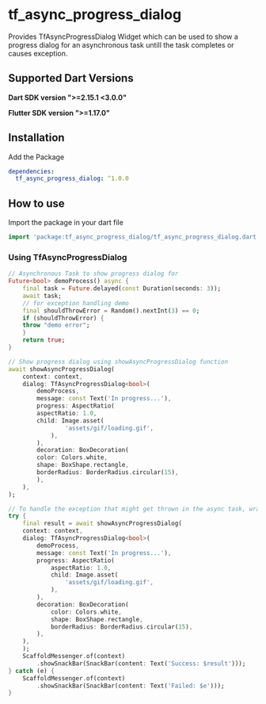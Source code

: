 # tf_async_progress_dialog

Provides TfAsyncProgressDialog Widget which can be used to show a progress dialog for an asynchronous task untill the task completes or causes exception.  

## Supported Dart Versions

**Dart SDK version ">=2.15.1 <3.0.0"**

**Flutter SDK version ">=1.17.0"**

## Installation

Add the Package

```yaml
dependencies:
  tf_async_progress_dialog: ^1.0.0
```

## How to use

Import the package in your dart file

```dart
import 'package:tf_async_progress_dialog/tf_async_progress_dialog.dart';
```

### **Using TfAsyncProgressDialog**

```dart
// Asynchronous Task to show progress dialog for
Future<bool> demoProcess() async {
    final task = Future.delayed(const Duration(seconds: 3));
    await task;
    // for exception handling demo
    final shouldThrowError = Random().nextInt(3) == 0;
    if (shouldThrowError) {
    throw "demo error";
    }
    return true;
}

// Show progress dialog using showAsyncProgressDialog function
await showAsyncProgressDialog(
    context: context,
    dialog: TfAsyncProgressDialog<bool>(
        demoProcess,
        message: const Text('In progress...'),
        progress: AspectRatio(
        aspectRatio: 1.0,
        child: Image.asset(
                'assets/gif/loading.gif',
            ),
        ),
        decoration: BoxDecoration(
        color: Colors.white,
        shape: BoxShape.rectangle,
        borderRadius: BorderRadius.circular(15),
        ),
    ),
);

// To handle the exception that might get thrown in the async task, wrap around try...catch block
try {
    final result = await showAsyncProgressDialog(
    context: context,
    dialog: TfAsyncProgressDialog<bool>(
        demoProcess,
        message: const Text('In progress...'),
        progress: AspectRatio(
            aspectRatio: 1.0,
            child: Image.asset(
                'assets/gif/loading.gif',
            ),
        ),
        decoration: BoxDecoration(
            color: Colors.white,
            shape: BoxShape.rectangle,
            borderRadius: BorderRadius.circular(15),
        ),
    ),
    );
    ScaffoldMessenger.of(context)
        .showSnackBar(SnackBar(content: Text('Success: $result')));
} catch (e) {
    ScaffoldMessenger.of(context)
        .showSnackBar(SnackBar(content: Text('Failed: $e')));
}
```
